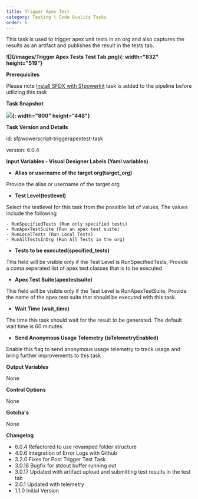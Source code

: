 ```yaml
---
title: Trigger Apex Test
category: Testing \ Code Quality Tasks
order: 6
---
```


This task is used to trigger apex unit tests in an org and also captures the results as an artifact and publishes the result in the tests tab.

**![](/images/Trigger Apex Tests Test Tab.png){: width="832" height="519"}**

**Prerequisites**

Please note [Install SFDX with Sfpowerkit](/Tasks/Common-Utility-Tasks/Install%20SFDX%20CLI/) task is added to the pipeline before utilizing this task

**Task Snapshot**

**![](/uploads/trigger-apex-tests.PNG){: width="800" height="448"}**

**Task Version and Details**

id: sfpwowerscript-triggerapextest-task

version: 6.0.4

**Input Variables  - Visual Designer Labels (Yaml variables)**

* **Alias or username of the target org(target\_org)**

 Provide the alias or username of the target org

* **Test Level(testlevel)**

 Select the testlevel for this task from the possible list of values, The values include the following
  
    - RunSpecifiedTests (Run only specified tests)
    - RunApexTestSuite (Run an apex test suite)
    - RunLocalTests (Run Local Tests)
    - RunAllTestsInOrg (Run All Tests in the org)

* **Tests to be executed(specified\_tests)**

 This field will be visible only if the Test Level is RunSpecifiedTests, Provide a coma seperated list of apex test classes that is to be executed

* **Apex Test Suite(apextestsuite)**

 This field will be visible only if the Test Level is RunApexTestSuite, Provide the name of the apex test suite that should be executed with this task.

* **Wait Time (wait\_time)**

 The time this task should wait for the result to be generated. The default wait time is 60 minutes.

* **Send Anonymous Usage Telemetry (isTelemetryEnabled)**

 Enable this flag to send anonymous usage telemetry to track usage and bring further improvements to this task


**Output Variables**

None

**Control Options**

None

**Gotcha's**

None

**Changelog**

* 6.0.4  Refactored to use revamped folder structure
* 4.0.6  Integration of Error Logs with Github
* 3.2.0  Fixes for Post Trigger Test Task
* 3.0.18 Bugfix for stdout buffer running out
* 3.0.17 Updated with artifact upload and submitting test results in the test tab
* 2.0.1  Updated with telemetry
* 1.1.0  Initial Version